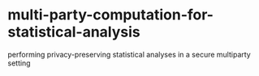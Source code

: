 # multi-party-computation-for-statistical-analysis
 performing privacy-preserving statistical analyses in a secure multiparty setting
